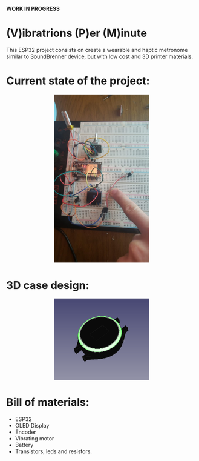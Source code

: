 **WORK IN PROGRESS**

# (V)ibratrions (P)er (M)inute 
This ESP32 project consists on create a wearable and haptic metronome similar to SoundBrenner device, but with low cost and  3D printer materials.
# Current state of the project:
 <p align="center"><img src="images/currentstate.jpeg"  width="250">
 
# 3D case design:
 <p align="center"><img src="images/3dcase.PNG"  width="250">

# Bill of materials:
- ESP32
- OLED Display
- Encoder
- Vibrating motor
- Battery
- Transistors, leds and resistors.



